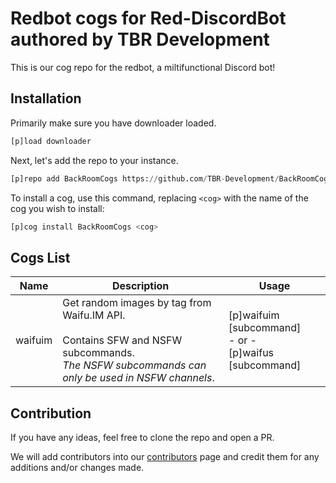 # Redbot cogs for Red-DiscordBot authored by TBR Development
This is our cog repo for the redbot, a miltifunctional Discord bot!

## Installation
Primarily make sure you have downloader loaded.

```py
[p]load downloader
```

Next, let's add the repo to your instance.

```py
[p]repo add BackRoomCogs https://github.com/TBR-Development/BackRoomCogs
```

To install a cog, use this command, replacing `<cog>` with the name of the cog you wish to install:

```py
[p]cog install BackRoomCogs <cog>
```

## Cogs List

| Name | Description | Usage |
| --- | --- | --- |
| waifuim | Get random images by tag from Waifu.IM API. <br /><br /> Contains SFW and NSFW subcommands. <br /> *The NSFW subcommands can only be used in NSFW channels*. | [p]waifuim [subcommand] <br /> - or - <br /> [p]waifus [subcommand] |

## Contribution

If you have any ideas, feel free to clone the repo and open a PR.

We will add contributors into our [contributors][CONTRIBUTORS] page and credit them for any additions and/or changes made.

[CONTRIBUTORS]: ./CONTRIBUTORS.md

